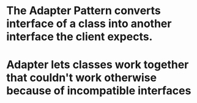 # The Adapter Pattern converts interface of a class into another interface the client expects.
# Adapter lets classes work together that couldn't work otherwise because of incompatible interfaces